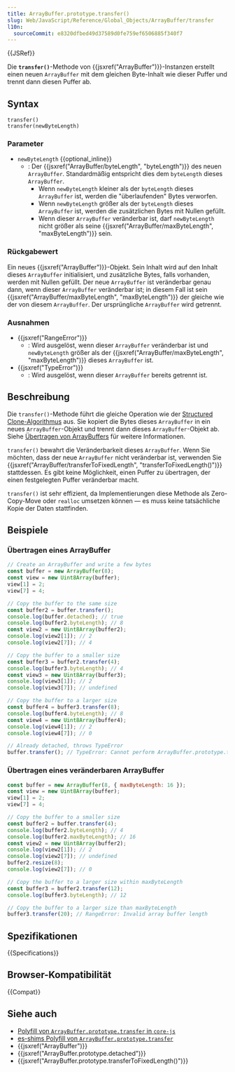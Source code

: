 ```yaml
---
title: ArrayBuffer.prototype.transfer()
slug: Web/JavaScript/Reference/Global_Objects/ArrayBuffer/transfer
l10n:
  sourceCommit: e8320dfbed49d37589d0fe759ef6506885f340f7
---
```


{{JSRef}}

Die **`transfer()`**-Methode von {{jsxref("ArrayBuffer")}}-Instanzen erstellt einen neuen `ArrayBuffer` mit dem gleichen Byte-Inhalt wie dieser Puffer und trennt dann diesen Puffer ab.

## Syntax

```js-nolint
transfer()
transfer(newByteLength)
```

### Parameter

- `newByteLength` {{optional_inline}}
  - : Der {{jsxref("ArrayBuffer/byteLength", "byteLength")}} des neuen `ArrayBuffer`. Standardmäßig entspricht dies dem `byteLength` dieses `ArrayBuffer`.
    - Wenn `newByteLength` kleiner als der `byteLength` dieses `ArrayBuffer` ist, werden die "überlaufenden" Bytes verworfen.
    - Wenn `newByteLength` größer als der `byteLength` dieses `ArrayBuffer` ist, werden die zusätzlichen Bytes mit Nullen gefüllt.
    - Wenn dieser `ArrayBuffer` veränderbar ist, darf `newByteLength` nicht größer als seine {{jsxref("ArrayBuffer/maxByteLength", "maxByteLength")}} sein.

### Rückgabewert

Ein neues {{jsxref("ArrayBuffer")}}-Objekt. Sein Inhalt wird auf den Inhalt dieses `ArrayBuffer` initialisiert, und zusätzliche Bytes, falls vorhanden, werden mit Nullen gefüllt. Der neue `ArrayBuffer` ist veränderbar genau dann, wenn dieser `ArrayBuffer` veränderbar ist; in diesem Fall ist sein {{jsxref("ArrayBuffer/maxByteLength", "maxByteLength")}} der gleiche wie der von diesem `ArrayBuffer`. Der ursprüngliche `ArrayBuffer` wird getrennt.

### Ausnahmen

- {{jsxref("RangeError")}}
  - : Wird ausgelöst, wenn dieser `ArrayBuffer` veränderbar ist und `newByteLength` größer als der {{jsxref("ArrayBuffer/maxByteLength", "maxByteLength")}} dieses `ArrayBuffer` ist.
- {{jsxref("TypeError")}}
  - : Wird ausgelöst, wenn dieser `ArrayBuffer` bereits getrennt ist.

## Beschreibung

Die `transfer()`-Methode führt die gleiche Operation wie der [Structured Clone-Algorithmus](/de/docs/Web/API/Web_Workers_API/Structured_clone_algorithm) aus. Sie kopiert die Bytes dieses `ArrayBuffer` in ein neues `ArrayBuffer`-Objekt und trennt dann dieses `ArrayBuffer`-Objekt ab. Siehe [Übertragen von ArrayBuffers](/de/docs/Web/JavaScript/Reference/Global_Objects/ArrayBuffer#transferring_arraybuffers) für weitere Informationen.

`transfer()` bewahrt die Veränderbarkeit dieses `ArrayBuffer`. Wenn Sie möchten, dass der neue `ArrayBuffer` nicht veränderbar ist, verwenden Sie {{jsxref("ArrayBuffer/transferToFixedLength", "transferToFixedLength()")}} stattdessen. Es gibt keine Möglichkeit, einen Puffer zu übertragen, der einen festgelegten Puffer veränderbar macht.

`transfer()` ist sehr effizient, da Implementierungen diese Methode als Zero-Copy-Move oder `realloc` umsetzen können — es muss keine tatsächliche Kopie der Daten stattfinden.

## Beispiele

### Übertragen eines ArrayBuffer

```js
// Create an ArrayBuffer and write a few bytes
const buffer = new ArrayBuffer(8);
const view = new Uint8Array(buffer);
view[1] = 2;
view[7] = 4;

// Copy the buffer to the same size
const buffer2 = buffer.transfer();
console.log(buffer.detached); // true
console.log(buffer2.byteLength); // 8
const view2 = new Uint8Array(buffer2);
console.log(view2[1]); // 2
console.log(view2[7]); // 4

// Copy the buffer to a smaller size
const buffer3 = buffer2.transfer(4);
console.log(buffer3.byteLength); // 4
const view3 = new Uint8Array(buffer3);
console.log(view3[1]); // 2
console.log(view3[7]); // undefined

// Copy the buffer to a larger size
const buffer4 = buffer3.transfer(8);
console.log(buffer4.byteLength); // 8
const view4 = new Uint8Array(buffer4);
console.log(view4[1]); // 2
console.log(view4[7]); // 0

// Already detached, throws TypeError
buffer.transfer(); // TypeError: Cannot perform ArrayBuffer.prototype.transfer on a detached ArrayBuffer
```

### Übertragen eines veränderbaren ArrayBuffer

```js
const buffer = new ArrayBuffer(8, { maxByteLength: 16 });
const view = new Uint8Array(buffer);
view[1] = 2;
view[7] = 4;

// Copy the buffer to a smaller size
const buffer2 = buffer.transfer(4);
console.log(buffer2.byteLength); // 4
console.log(buffer2.maxByteLength); // 16
const view2 = new Uint8Array(buffer2);
console.log(view2[1]); // 2
console.log(view2[7]); // undefined
buffer2.resize(8);
console.log(view2[7]); // 0

// Copy the buffer to a larger size within maxByteLength
const buffer3 = buffer2.transfer(12);
console.log(buffer3.byteLength); // 12

// Copy the buffer to a larger size than maxByteLength
buffer3.transfer(20); // RangeError: Invalid array buffer length
```

## Spezifikationen

{{Specifications}}

## Browser-Kompatibilität

{{Compat}}

## Siehe auch

- [Polyfill von `ArrayBuffer.prototype.transfer` in `core-js`](https://github.com/zloirock/core-js#arraybufferprototypetransfer-and-friends)
- [es-shims Polyfill von `ArrayBuffer.prototype.transfer`](https://www.npmjs.com/package/arraybuffer.prototype.transfer)
- {{jsxref("ArrayBuffer")}}
- {{jsxref("ArrayBuffer.prototype.detached")}}
- {{jsxref("ArrayBuffer.prototype.transferToFixedLength()")}}
